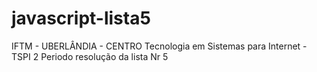 # javascript-lista5
IFTM - UBERLÂNDIA - CENTRO
Tecnologia em Sistemas para Internet - TSPI
2 Periodo
resolução da lista Nr 5
